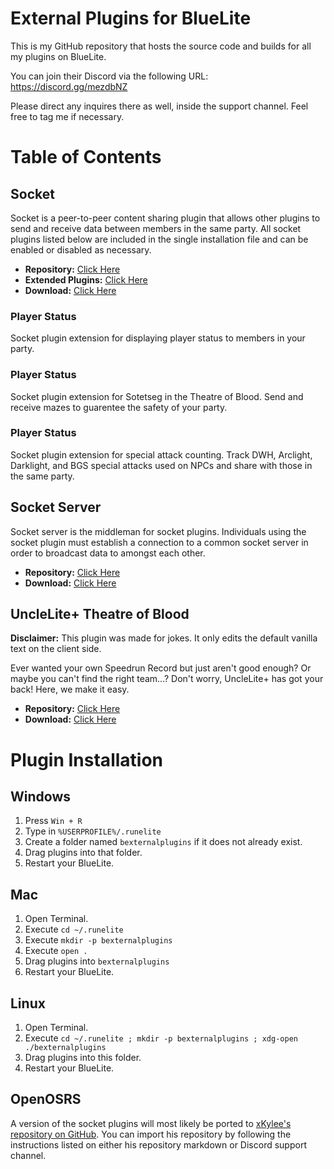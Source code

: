 # External Plugins for BlueLite

This is my GitHub repository that hosts the source code and builds for all my plugins on BlueLite.

You can join their Discord via the following URL: https://discord.gg/mezdbNZ

Please direct any inquires there as well, inside the support channel. Feel free to tag me if necessary. 

# Table of Contents

## Socket

Socket is a peer-to-peer content sharing plugin that allows other plugins to send and receive data between members in the same party. All socket plugins listed below are included in the single installation file and can be enabled or disabled as necessary.

- **Repository:** [Click Here](./socket)
- **Extended Plugins:** [Click Here](./socket/plugins)
- **Download:** [Click Here](https://github.com/kThisIsCvpv/bexternalplugins/releases/download/1.0.7/unclelitetob.jar)

### Player Status

Socket plugin extension for displaying player status to members in your party.

### Player Status

Socket plugin extension for Sotetseg in the Theatre of Blood. Send and receive mazes to guarentee the safety of your party.

### Player Status

Socket plugin extension for special attack counting. Track DWH, Arclight, Darklight, and BGS special attacks used on NPCs and share with those in the same party.

## Socket Server

Socket server is the middleman for socket plugins. Individuals using the socket plugin must establish a connection to a common socket server in order to broadcast data to amongst each other.

- **Repository:** [Click Here](./socket-server-standalone)
- **Download:** [Click Here](https://github.com/kThisIsCvpv/bexternalplugins/releases/download/1.0.7/unclelitetob.jar)

## UncleLite+ Theatre of Blood

**Disclaimer:** This plugin was made for jokes. It only edits the default vanilla text on the client side.

Ever wanted your own Speedrun Record but just aren't good enough? Or maybe you can't find the right team...? Don't worry, UncleLite+ has got your back! Here, we make it easy.

- **Repository:** [Click Here](./unclelitetob)
- **Download:** [Click Here](https://github.com/kThisIsCvpv/bexternalplugins/releases/download/1.0.7/unclelitetob.jar)

# Plugin Installation

## Windows

1. Press ``Win + R``
2. Type in ``%USERPROFILE%/.runelite``
3. Create a folder named ``bexternalplugins`` if it does not already exist.
4. Drag plugins into that folder.
5. Restart your BlueLite.

## Mac

1. Open Terminal.
2. Execute ``cd ~/.runelite``
3. Execute ``mkdir -p bexternalplugins``
4. Execute ``open .``
5. Drag plugins into ``bexternalplugins``
6. Restart your BlueLite.

## Linux

1. Open Terminal.
2. Execute ``cd ~/.runelite ; mkdir -p bexternalplugins ; xdg-open ./bexternalplugins``
3. Drag plugins into this folder.
4. Restart your BlueLite.

## OpenOSRS

A version of the socket plugins will most likely be ported to [xKylee's repository on GitHub](https://github.com/xKylee/plugins-release). You can import his repository by following the instructions listed on either his repository markdown or Discord support channel.
